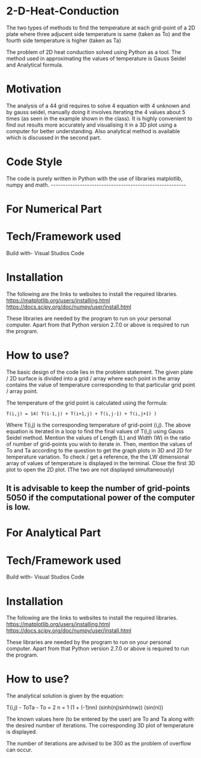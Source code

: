 # 2-D-Heat-Conduction
The two types of methods to find the temperature at each grid-point of a 2D plate where three adjucent side temperature is same (taken as To) and the fourth side temperature is higher (taken as Ta)

The problem of 2D heat conduction solved using Python as a tool. The method used in approximating the values of temperature is Gauss Seidel and Analytical formula.

# Motivation
The analysis of a 44 grid requires to solve 4 equation with 4 unknown and by gauss seidel, manually doing it involves iterating the 4 values about 5 times (as seen in the example shown in the class). It is highly convenient to find out results more accurately and visualising it in a 3D plot using a computer for better understanding. Also analytical method is available which is discussed in the second part.

# Code Style
The code is purely written in Python with the use of libraries matplotlib, numpy and math. --------------------------------------------------------

# For Numerical Part

# Tech/Framework used
Build with-
Visual Studios Code

# Installation
 The following are the links to websites to install the required libraries.
https://matplotlib.org/users/installing.html
https://docs.scipy.org/doc/numpy/user/install.html

These libraries are needed by the program to run on your personal computer. Apart from that Python version 2.7.0 or above is required to run the program. 

# How to use?
The basic design of the code lies in the problem statement. The given plate / 2D surface is divided into a grid / array where each point in the array contains the value of temperature corresponding to that particular grid point / array point.

The temperature of the grid point is calculated using the formula:

    T(i,j) = 14( T(i-1,j) + T(i+1,j) + T(i,j-1) + T(i,j+1) )

Where T(i,j) is the corresponding temperature of grid-point (i,j).
The above equation is iterated in a loop to find the final values of T(i,j) using Gauss Seidel method.
Mention the values of Length (L) and Width (W) in the ratio of number of grid-points you wish to iterate in.
Then, mention the values of To and Ta according to the question to get the graph plots in 3D and 2D for temperature variation.
To check / get a reference, the the LW dimensional array of values of temperature is displayed in the terminal.
Close the first 3D plot to open the 2D plot. (The two are not displayed simultaneously)

It is advisable to keep the number of grid-points  5050 if the computational power of the computer is low.
--------------------------------------------------------


# For Analytical Part

# Tech/Framework used
Build with-
Visual Studios Code

# Installation
 The following are the links to websites to install the required libraries.
https://matplotlib.org/users/installing.html
https://docs.scipy.org/doc/numpy/user/install.html

These libraries are needed by the program to run on your personal computer. Apart from that Python version 2.7.0 or above is required to run the program. 

# How to use?
   The analytical solution is given by the equation:
   
 T(i,j) - ToTa - To = 2 n = 1 (1 + (-1)nn) (sinh(nj)sinh(nw)) (sin(ni))

The known values here (to be entered by the user) are To and Ta along with the desired number of iterations. 
The corresponding 3D plot of temperature is displayed.

The number of iterations are advised to be  300 as the problem of overflow can occur.
